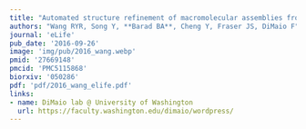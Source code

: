 ```yaml
---
title: "Automated structure refinement of macromolecular assemblies from cryo-EM maps using Rosetta"
authors: "Wang RYR, Song Y, **Barad BA**, Cheng Y, Fraser JS, DiMaio F"
journal: 'eLife'
pub_date: '2016-09-26'
image: 'img/pub/2016_wang.webp'
pmid: '27669148'
pmcid: 'PMC5115868'
biorxiv: '050286'
pdf: 'pdf/2016_wang_elife.pdf'
links:
- name: DiMaio lab @ University of Washington
  url: https://faculty.washington.edu/dimaio/wordpress/
---
```

